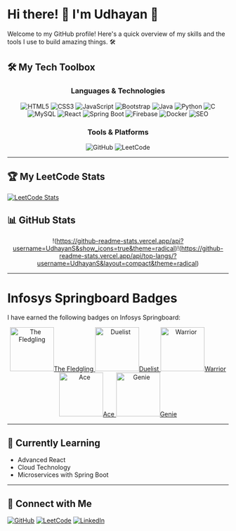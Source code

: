
# Hi there! 👋 I'm Udhayan 🚀

Welcome to my GitHub profile! Here's a quick overview of my skills and the tools I use to build amazing things. 🛠️


## 🛠️ My Tech Toolbox

<div align="center">

### **Languages & Technologies**
<p>
  <img src="https://img.shields.io/badge/HTML5-%23E34F26.svg?style=for-the-badge&logo=html5&logoColor=white" alt="HTML5" />
<img src="https://img.shields.io/badge/CSS3-%231572B6.svg?style=for-the-badge&logo=css3&logoColor=white" alt="CSS3" />
<img src="https://img.shields.io/badge/JavaScript-%23F7DF1E.svg?style=for-the-badge&logo=javascript&logoColor=black" alt="JavaScript" />
<img src="https://img.shields.io/badge/Bootstrap-%23563D7C.svg?style=for-the-badge&logo=bootstrap&logoColor=white" alt="Bootstrap" />
<img src="https://img.shields.io/badge/Java-%23007396.svg?style=for-the-badge&logo=java&logoColor=white" alt="Java" />
<img src="https://img.shields.io/badge/Python-%233776AB.svg?style=for-the-badge&logo=python&logoColor=white" alt="Python" />
<img src="https://img.shields.io/badge/C-%2300599C.svg?style=for-the-badge&logo=c&logoColor=white" alt="C" />
<img src="https://img.shields.io/badge/MySQL-%234479A1.svg?style=for-the-badge&logo=mysql&logoColor=white" alt="MySQL" />
<img src="https://img.shields.io/badge/React-%2361DAFB.svg?style=for-the-badge&logo=react&logoColor=black" alt="React" />
<img src="https://img.shields.io/badge/Spring%20Boot-%236DB33F.svg?style=for-the-badge&logo=springboot&logoColor=white" alt="Spring Boot" />
<img src="https://img.shields.io/badge/Firebase-%23FFCA28.svg?style=for-the-badge&logo=firebase&logoColor=black" alt="Firebase" />
<img src="https://img.shields.io/badge/Docker-%230db7ed.svg?style=for-the-badge&logo=docker&logoColor=white" alt="Docker" />
<img src="https://img.shields.io/badge/SEO-%23e9e9e9.svg?style=for-the-badge&logo=seo&logoColor=black" alt="SEO" />

</p>

### **Tools & Platforms**
<p>
  <img src="https://img.shields.io/badge/GitHub-%23181717.svg?style=for-the-badge&logo=github&logoColor=white" alt="GitHub" />
  <img src="https://img.shields.io/badge/LeetCode-%23FFA116.svg?style=for-the-badge&logo=leetcode&logoColor=black" alt="LeetCode" />
</p>

</div>

---
## 🏆 My LeetCode Stats
[![LeetCode Stats](https://leetcard.jacoblin.cool/Udhayan_sk7)](https://leetcode.com/Udhayan_sk7/)


## 📊 GitHub Stats

<div align="center">

!(https://github-readme-stats.vercel.app/api?username=UdhayanS&show_icons=true&theme=radical)!(https://github-readme-stats.vercel.app/api/top-langs/?username=UdhayanS&layout=compact&theme=radical)

</div>


---

# Infosys Springboard Badges

I have earned the following badges on Infosys Springboard:

<div align="center">
  <a href="https://gameconfig.onwingspan.com/Gamification/GetBadgeImage/?AppId=53243&TokenNo=O55WBL7J2F&BadgeCode=836IW54LX3" target="_blank">
    <img src="https://gameconfig.onwingspan.com/Gamification/GetBadgeImage/?AppId=53243&TokenNo=O55WBL7J2F&BadgeCode=836IW54LX3" alt="The Fledgling" width="100">The Fledgling
  </a>
  <a href="https://gameconfig.onwingspan.com/Gamification/GetBadgeImage/?AppId=53243&TokenNo=O55WBL7J2F&BadgeCode=51DY31WO61" target="_blank">
    <img src="https://gameconfig.onwingspan.com/Gamification/GetBadgeImage/?AppId=53243&TokenNo=O55WBL7J2F&BadgeCode=51DY31WO61" alt="Duelist" width="100">Duelist
  </a>
  <a href="https://gameconfig.onwingspan.com/Gamification/GetBadgeImage/?AppId=53243&TokenNo=O55WBL7J2F&BadgeCode=TXEHMYSDEB" target="_blank">
    <img src="https://gameconfig.onwingspan.com/Gamification/GetBadgeImage/?AppId=53243&TokenNo=O55WBL7J2F&BadgeCode=TXEHMYSDEB" alt="Warrior" width="100">Warrior
  </a>
  <a href="https://gameconfig.onwingspan.com/Gamification/GetBadgeImage/?AppId=53243&TokenNo=O55WBL7J2F&BadgeCode=5W5G76DYM6" target="_blank">
    <img src="https://gameconfig.onwingspan.com/Gamification/GetBadgeImage/?AppId=53243&TokenNo=O55WBL7J2F&BadgeCode=5W5G76DYM6" alt="Ace" width="100">Ace
  </a>
  <a href="https://gameconfig.onwingspan.com/Gamification/GetBadgeImage/?AppId=53243&TokenNo=O55WBL7J2F&BadgeCode=HG7V34BITK" target="_blank">
    <img src="https://gameconfig.onwingspan.com/Gamification/GetBadgeImage/?AppId=53243&TokenNo=O55WBL7J2F&BadgeCode=HG7V34BITK" alt="Genie" width="100">Genie
  </a>
</div>



---


## 🌱 Currently Learning
- Advanced React
- Cloud Technology
- Microservices with Spring Boot

---

## 🤝 Connect with Me
<p>
  <a href="https://github.com/UdhayanS"><img src="https://img.shields.io/badge/GitHub-%23181717.svg?style=for-the-badge&logo=github&logoColor=white" alt="GitHub" /></a>
  <a href="https://leetcode.com/Udhayan_sk7"><img src="https://img.shields.io/badge/LeetCode-%23FFA116.svg?style=for-the-badge&logo=leetcode&logoColor=black" alt="LeetCode" /></a>
  <a href="https://www.linkedin.com/in/udhayan-sk7/"><img src="https://img.shields.io/badge/LinkedIn-%230077B5.svg?style=for-the-badge&logo=linkedin&logoColor=white" alt="LinkedIn" /></a>

</p>



